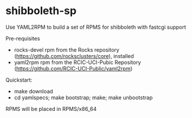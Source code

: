 # shibboleth-sp
Use YAML2RPM to build a set of RPMS for shibboleth with fastcgi support

Pre-requisites
 - rocks-devel rpm from the Rocks repository (https://github.com/rocksclusters/core), installed
 - yaml2rpm rpm  from the RCIC-UCI-Pubic Repository (https://github.com/RCIC-UCI-Public/yaml2rpm)
 
 Quickstart:
   - make download
   - cd yamlspecs; make bootstrap; make; make unbootstrap
   
 RPMS will be placed in RPMS/x86_64

